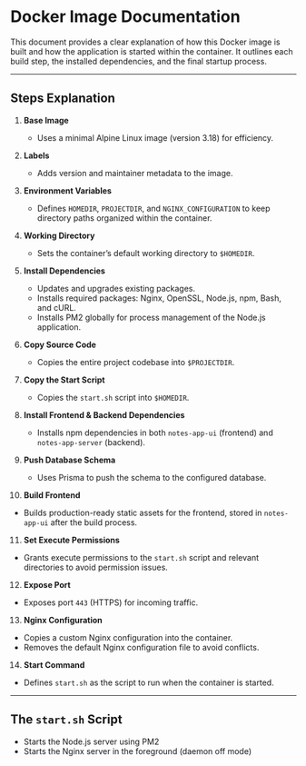 # Docker Image Documentation

This document provides a clear explanation of how this Docker image is built and how the application is started within the container.
It outlines each build step, the installed dependencies, and the final startup process.

---

## Steps Explanation

1. **Base Image**  
   - Uses a minimal Alpine Linux image (version 3.18) for efficiency.

2. **Labels**  
   - Adds version and maintainer metadata to the image.

3. **Environment Variables**  
   - Defines `HOMEDIR`, `PROJECTDIR`, and `NGINX_CONFIGURATION` to keep directory paths organized within the container.

4. **Working Directory**  
   - Sets the container’s default working directory to `$HOMEDIR`.

5. **Install Dependencies**  
   - Updates and upgrades existing packages.
   - Installs required packages: Nginx, OpenSSL, Node.js, npm, Bash, and cURL.
   - Installs PM2 globally for process management of the Node.js application.

6. **Copy Source Code**  
   - Copies the entire project codebase into `$PROJECTDIR`.

7. **Copy the Start Script**  
   - Copies the `start.sh` script into `$HOMEDIR`.

8. **Install Frontend & Backend Dependencies**  
   - Installs npm dependencies in both `notes-app-ui` (frontend) and `notes-app-server` (backend).

9. **Push Database Schema**  
   - Uses Prisma to push the schema to the configured database.

10. **Build Frontend**  
   - Builds production-ready static assets for the frontend, stored in `notes-app-ui` after the build process.

11. **Set Execute Permissions**  
   - Grants execute permissions to the `start.sh` script and relevant directories to avoid permission issues.

12. **Expose Port**  
   - Exposes port `443` (HTTPS) for incoming traffic.

13. **Nginx Configuration**  
   - Copies a custom Nginx configuration into the container.
   - Removes the default Nginx configuration file to avoid conflicts.

14. **Start Command**  
   - Defines `start.sh` as the script to run when the container is started.

---

## The `start.sh` Script

- Starts the Node.js server using PM2
- Starts the Nginx server in the foreground (daemon off mode)
